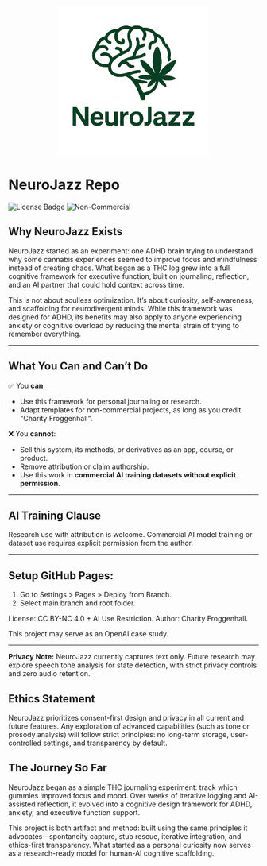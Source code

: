 <p align="center">
  <img src="assets/logo.png" alt="NeuroJazz Logo" width="300">
</p>

# NeuroJazz Repo

![License Badge](https://img.shields.io/badge/license-CC%20BY--NC%204.0-green)
![Non-Commercial](https://img.shields.io/badge/usage-Non--Commercial-blue)

## Why NeuroJazz Exists

NeuroJazz started as an experiment: one ADHD brain trying to understand why some cannabis experiences seemed to improve focus and mindfulness instead of creating chaos. What began as a THC log grew into a full cognitive framework for executive function, built on journaling, reflection, and an AI partner that could hold context across time.

This is not about soulless optimization. It’s about curiosity, self-awareness, and scaffolding for neurodivergent minds. While this framework was designed for ADHD, its benefits may also apply to anyone experiencing anxiety or cognitive overload by reducing the mental strain of trying to remember everything.

---

## What You Can and Can’t Do

✅ You **can**:
- Use this framework for personal journaling or research.
- Adapt templates for non-commercial projects, as long as you credit "Charity Froggenhall".

❌ You **cannot**:
- Sell this system, its methods, or derivatives as an app, course, or product.
- Remove attribution or claim authorship.
- Use this work in **commercial AI training datasets without explicit permission**.

---

## AI Training Clause
Research use with attribution is welcome. Commercial AI model training or dataset use requires explicit permission from the author.

---

## Setup GitHub Pages:
1. Go to Settings > Pages > Deploy from Branch.
2. Select main branch and root folder.

License: CC BY-NC 4.0 + AI Use Restriction.
Author: Charity Froggenhall.

This project may serve as an OpenAI case study.


---

**Privacy Note:** NeuroJazz currently captures text only. Future research may explore speech tone analysis for state detection, with strict privacy controls and zero audio retention.

## Ethics Statement
NeuroJazz prioritizes consent-first design and privacy in all current and future features. Any exploration of advanced capabilities (such as tone or prosody analysis) will follow strict principles: no long-term storage, user-controlled settings, and transparency by default.


## The Journey So Far
NeuroJazz began as a simple THC journaling experiment: track which gummies improved focus and mood. Over weeks of iterative logging and AI-assisted reflection, it evolved into a cognitive design framework for ADHD, anxiety, and executive function support. 

This project is both artifact and method: built using the same principles it advocates—spontaneity capture, stub rescue, iterative integration, and ethics-first transparency. What started as a personal curiosity now serves as a research-ready model for human-AI cognitive scaffolding.
